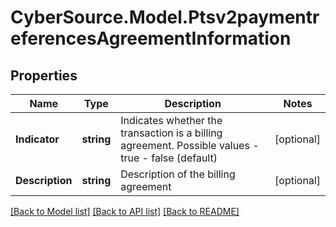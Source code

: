 # CyberSource.Model.Ptsv2paymentreferencesAgreementInformation
## Properties

Name | Type | Description | Notes
------------ | ------------- | ------------- | -------------
**Indicator** | **string** | Indicates whether the transaction is a billing agreement. Possible values - true - false (default)  | [optional] 
**Description** | **string** | Description of the billing agreement | [optional] 

[[Back to Model list]](../README.md#documentation-for-models) [[Back to API list]](../README.md#documentation-for-api-endpoints) [[Back to README]](../README.md)

